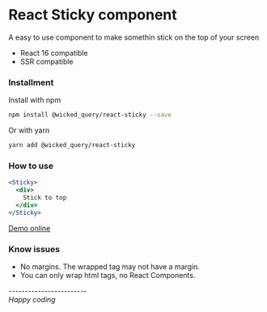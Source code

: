 # React Sticky component

A easy to use component to make somethin stick on the top of your screen

- React 16 compatible
- SSR compatible

### Installment
Install with npm
````bash
npm install @wicked_query/react-sticky --save
````

Or with yarn
````bash
yarn add @wicked_query/react-sticky
````

### How to use
````jsx harmony
<Sticky>
  <div>
    Stick to top
  </div>
</Sticky>

````
[Demo online](https://codesandbox.io/s/96v04jy3y)

### Know issues
- No margins. The wrapped tag may not have a margin.
- You can only wrap html tags, no React Components.

\------------------------\
_Happy coding_